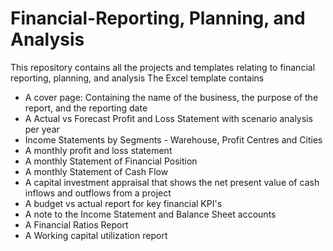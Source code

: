 # Financial-Reporting, Planning, and Analysis
This repository contains all the projects and templates relating to financial reporting, planning, and analysis
The Excel template contains
- A cover page: Containing the name of the business, the purpose of the report, and the reporting date
- A Actual vs Forecast Profit and Loss Statement with scenario analysis per year
- Income Statements by Segments - Warehouse, Profit Centres and Cities
- A monthly profit and loss statement
- A monthly Statement of Financial Position
- A monthly Statement of Cash Flow 
- A capital investment appraisal that shows the net present value of cash inflows and outflows from a project
- A budget vs actual report for key financial KPI's
- A note to the Income Statement and Balance Sheet accounts
- A Financial Ratios Report
- A Working capital utilization report
